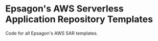 # Epsagon's AWS Serverless Application Repository Templates
Code for all Epsagon's AWS SAR templates.
